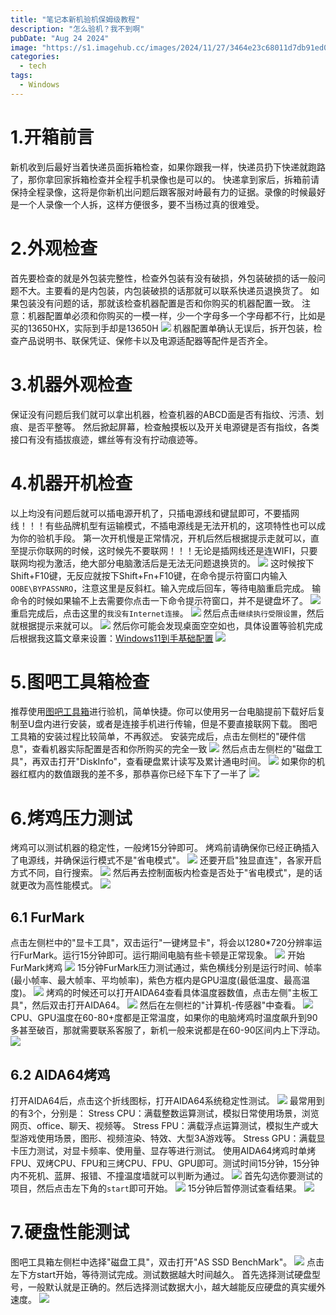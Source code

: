 ```yaml
---
title: "笔记本新机验机保姆级教程"
description: "怎么验机？我不到啊"
pubDate: "Aug 24 2024"
image: "https://s1.imagehub.cc/images/2024/11/27/3464e23c68011d7db91ed02c24dcb08d.png"
categories:
  - tech
tags:
  - Windows
---
```

# 1.开箱前言
新机收到后最好当着快递员面拆箱检查，如果你跟我一样，快递员扔下快递就跑路了，那你拿回家拆箱检查并全程手机录像也是可以的。
快递拿到家后，拆箱前请保持全程录像，这将是你新机出问题后跟客服对峙最有力的证据。录像的时候最好是一个人录像一个人拆，这样方便很多，要不当杨过真的很难受。
# 2.外观检查
首先要检查的就是外包装完整性，检查外包装有没有破损，外包装破损的话一般问题不大。主要看的是内包装，内包装破损的话那就可以联系快递员退换货了。
如果包装没有问题的话，那就该检查机器配置是否和你购买的机器配置一致。
注意：机器配置单必须和你购买的一模一样，少一个字母多一个字母都不行，比如是买的13650HX，实际到手却是13650H
![](https://pic.imgdb.cn/item/66c9ca10d9c307b7e957e9f0.jpg)
机器配置单确认无误后，拆开包装，检查产品说明书、联保凭证、保修卡以及电源适配器等配件是否齐全。
# 3.机器外观检查
保证没有问题后我们就可以拿出机器，检查机器的ABCD面是否有指纹、污渍、划痕、是否平整等。
然后掀起屏幕，检查触摸板以及开关电源键是否有指纹，各类接口有没有插拔痕迹，螺丝等有没有拧动痕迹等。
# 4.机器开机检查
以上均没有问题后就可以插电源开机了，只插电源线和键鼠即可，不要插网线！！！有些品牌机型有运输模式，不插电源线是无法开机的，这项特性也可以成为你的验机手段。
第一次开机慢是正常情况，开机后然后根据提示走就可以，直至提示你联网的时候，这时候先不要联网！！！无论是插网线还是连WIFI，只要联网均视为激活，绝大部分电脑激活后是无法无问题退换货的。
![](https://pic.imgdb.cn/item/66c8bb89d9c307b7e9f6d1fd.png)
这时候按下Shift+F10键，无反应就按下Shift+Fn+F10键，在命令提示符窗口内输入`OOBE\BYPASSNRO`，注意这里是反斜杠。输入完成后回车，等待电脑重启完成。
输命令的时候如果输不上去需要你点击一下命令提示符窗口，并不是键盘坏了。
![](https://pic.imgdb.cn/item/66c8bc6cd9c307b7e9f7ba13.png)
重启完成后，点击这里的`我没有Internet连接`。
![](https://pic.imgdb.cn/item/66c8bd4bd9c307b7e9f8ce20.png)
然后点击`继续执行受限设置`，然后就根据提示来就可以。
![](https://pic.imgdb.cn/item/66c8bdc1d9c307b7e9f95a95.png)
然后你可能会发现桌面空空如也，具体设置等验机完成后根据我这篇文章来设置：[Windows11到手基础配置](https://www.ninebytes.top/index.php/docs3/)
![](https://pic.imgdb.cn/item/66c8beb8d9c307b7e9fa8501.png)

# 5.图吧工具箱检查
推荐使用[图吧工具箱](https://www.tbtool.cn/)进行验机，简单快捷。你可以使用另一台电脑提前下载好后复制至U盘内进行安装，或者是连接手机进行传输，但是不要直接联网下载。
图吧工具箱的安装过程比较简单，不再叙述。
安装完成后，点击左侧栏的"硬件信息"，查看机器实际配置是否和你所购买的完全一致
![](https://pic.imgdb.cn/item/66c8c047d9c307b7e9fcf5bf.png)
然后点击左侧栏的"磁盘工具"，再双击打开"DiskInfo"，查看硬盘累计读写及累计通电时间。
![](https://pic.imgdb.cn/item/66c8c239d9c307b7e90349fa.png)
如果你的机器红框内的数值跟我的差不多，那恭喜你已经下车下了一半了
![](https://pic.imgdb.cn/item/66c8c427d9c307b7e9075c73.jpg)

# 6.烤鸡压力测试
烤鸡可以测试机器的稳定性，一般烤15分钟即可。
烤鸡前请确保你已经正确插入了电源线，并确保运行模式不是"省电模式"。
![](https://pic.imgdb.cn/item/66c953f5d9c307b7e9b64697.png)
还要开启"独显直连"，各家开启方式不同，自行搜索。
![](https://pic.imgdb.cn/item/66c95499d9c307b7e9b6c992.png)
然后再去控制面板内检查是否处于"省电模式"，是的话就更改为高性能模式。
![](https://pic.imgdb.cn/item/66c954b8d9c307b7e9b6e51f.png)
## 6.1 FurMark
点击左侧栏中的"显卡工具"，双击运行"一键烤显卡"，将会以1280*720分辨率运行FurMark。运行15分钟即可。运行期间电脑有些卡顿是正常现象。
![](https://pic.imgdb.cn/item/66c952d6d9c307b7e9b543c1.png)
开始FurMark烤鸡
![](https://pic.imgdb.cn/item/66c9550cd9c307b7e9b72d68.png)
15分钟FurMark压力测试通过，紫色横线分别是运行时间、帧率(最小帧率、最大帧率、平均帧率)，紫色方框内是GPU温度(最低温度、最高温度)。
![](https://pic.imgdb.cn/item/66c95a75d9c307b7e9bc27d0.png)
烤鸡的时候还可以打开AIDA64查看具体温度器数值，点击左侧"主板工具"，然后双击打开AIDA64。
![](https://pic.imgdb.cn/item/66c95b31d9c307b7e9bd268c.png)
然后在左侧栏的"计算机-传感器"中查看。
![](https://pic.imgdb.cn/item/66c95b84d9c307b7e9bd772e.png)
CPU、GPU温度在60-80+度都是正常温度，如果你的电脑烤鸡时温度飙升到90多甚至破百，那就需要联系客服了，新机一般来说都是在60-90区间内上下浮动。
![](https://pic.imgdb.cn/item/66c95bb9d9c307b7e9bda8d4.png)
## 6.2 AIDA64烤鸡
打开AIDA64后，点击这个折线图标，打开AIDA64系统稳定性测试。
![](https://pic.imgdb.cn/item/66c96074d9c307b7e9c1ed8b.png)
最常用到的有3个，分别是：
Stress CPU：满载整数运算测试，模拟日常使用场景，浏览网页、office、聊天、视频等。
Stress FPU：满载浮点运算测试，模拟生产或大型游戏使用场景，图形、视频渲染、特效、大型3A游戏等。
Stress GPU：满载显卡压力测试，对显卡频率、使用量、显存等进行测试。
使用AIDA64烤鸡时单烤FPU、双烤CPU、FPU和三烤CPU、FPU、GPU即可。测试时间15分钟，15分钟内不死机、蓝屏、报错、不撞温度墙就可以判断为通过。
![](https://pic.imgdb.cn/item/66c960d3d9c307b7e9c24ea4.png)
首先勾选你要测试的项目，然后点击左下角的`start`即可开始。
![](https://pic.imgdb.cn/item/66c963f3d9c307b7e9c5497d.png)
15分钟后暂停测试查看结果。
![](https://pic.imgdb.cn/item/66c96a66d9c307b7e9ceb408.png)
# 7.硬盘性能测试
图吧工具箱左侧栏中选择"磁盘工具"，双击打开"AS SSD BenchMark"。
![](https://pic.imgdb.cn/item/66c96e58d9c307b7e9d581af.png)
点击左下方start开始，等待测试完成。测试数据越大时间越久。 
首先选择测试硬盘型号，一般默认就是正确的。然后选择测试数据大小，越大越能反应硬盘的真实缓外速度。
![](https://pic.imgdb.cn/item/66c9d5ced9c307b7e96ac611.png)